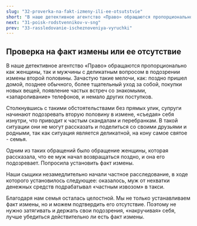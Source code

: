 ```yaml
---
slug: "32-proverka-na-fakt-izmeny-ili-ee-otsutstvie"
short: "В наше детективное агентство «Право» обращаются пропорционально как женщины, так и мужчины с деликатным вопросом в подозрении измены второй половины."
next: "31-poisk-rodstvennikov-v-sng"
prev: "33-rassledovanie-ischeznoveniya-vyruchki"
---
```


## Проверка на факт измены или ее отсутствие

В наше детективное агентство «Право» обращаются пропорционально как женщины, так и мужчины с деликатным вопросом в подозрении измены второй половины. Зачастую такие мелочи, как: поздно пришел домой, позднее обычного, более тщательный уход за собой, покупки новых вещей, появление частых встреч со знакомыми, «запароливание» телефонов, и немало других поступков.

Столкнувшись с такими обстоятельствами без прямых улик, супруги начинают подозревать вторую половину в измене, «съедая» себя изнутри, что приводит к частым скандалам и перебранкам. В такой ситуации они не могут рассказать и поделиться со своими друзьями и родными, так как ситуация является деликатной, на кону самое святое - семья.

Одним из таких обращений было обращение женщины, которая рассказала, что ее муж начал возвращаться поздно, и она его подозревает. Попросила установить факт измены.

Наши сыщики незамедлительно начали частное расследование, в ходе которого установилось следующее: оказалось, муж от нехватки денежных средств подрабатывал «частным извозом» в такси.

Благодаря нам семья осталась целостной. Мы не только устанавливаем факт измены, но и можем подтвердить его отсутствие. Поэтому не нужно затягивать и держать свои подозрения, «накручивая» себя, лучше убедиться действительно ли есть факт измены.
